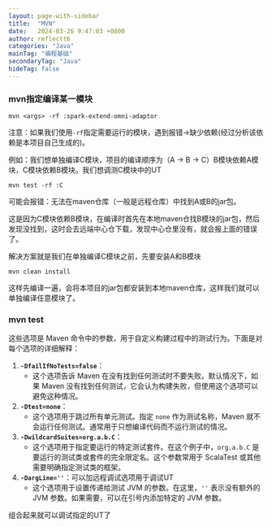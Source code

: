 ```yaml
---
layout: page-with-sidebar
title:  "MVN"
date:   2024-03-26 9:47:03 +0800
author: reflectt6
categories: "Java"
mainTag: "编程基础"
secondaryTag: "Java"
hideTag: false
---
```


### mvn指定编译某一模块

```shell
mvn <args> -rf :spark-extend-omni-adaptor
```

注意：如果我们使用`-rf`指定需要运行的模块，遇到报错->缺少依赖(经过分析该依赖是本项目自己生成的)。

例如：我们想单独编译C模块，项目的编译顺序为（A -> B -> C）B模块依赖A模块，C模块依赖B模块。我们想调测C模块中的UT

```shell
mvn test -rf :C
```

可能会报错：无法在maven仓库（一般是远程仓库）中找到A或B的jar包。

这是因为C模块依赖B模块，在编译时首先在本地maven仓找B模块的jar包，然后发现没找到，这时会去远端中心仓下载，发现中心仓里没有，就会报上面的错误了。

解决方案就是我们在单独编译C模块之前，先要安装A和B模块

```shell
mvn clean install
```

这样先编译一遍，会将本项目的jar包都安装到本地maven仓库，这样我们就可以单独编译任意模块了。



### mvn test 

这些选项是 Maven 命令中的参数，用于自定义构建过程中的测试行为。下面是对每个选项的详细解释：

1. **`-DfailIfNoTests=false`**：
   - 这个选项告诉 Maven 在没有找到任何测试时不要失败。默认情况下，如果 Maven 没有找到任何测试，它会认为构建失败，但使用这个选项可以避免这种情况。
2. **`-Dtest=none`**：
   - 这个选项用于跳过所有单元测试。指定 `none` 作为测试名称，Maven 就不会运行任何测试。通常用于只想编译代码而不运行测试的情况。
3. **`-DwildcardSuites=org.a.b.C`**：
   - 这个选项用于指定要运行的特定测试套件。在这个例子中，`org.a.b.C` 是要运行的测试类或套件的完全限定名。这个参数常用于 ScalaTest 或其他需要明确指定测试类的框架。
4. **`-DargLine=''`**：可以加远程调试选项用于调试UT
   - 这个选项用于设置传递给测试 JVM 的参数。在这里，`''` 表示没有额外的 JVM 参数。如果需要，可以在引号内添加特定的 JVM 参数。

组合起来就可以调试指定的UT了
